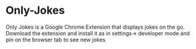 # Only-Jokes
Only Jokes is a Google Chrome Extension that displays jokes on the go. Download the extension and install it as in settings-> developer mode and pin on the browser tab to see new jokes
